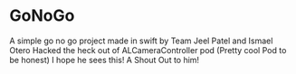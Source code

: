 # GoNoGo


A simple go no go project made in swift 
by Team Jeel Patel and Ismael Otero
Hacked the heck out of ALCameraController pod (Pretty cool Pod to be honest) 
I hope he sees this! A Shout Out to him! 
